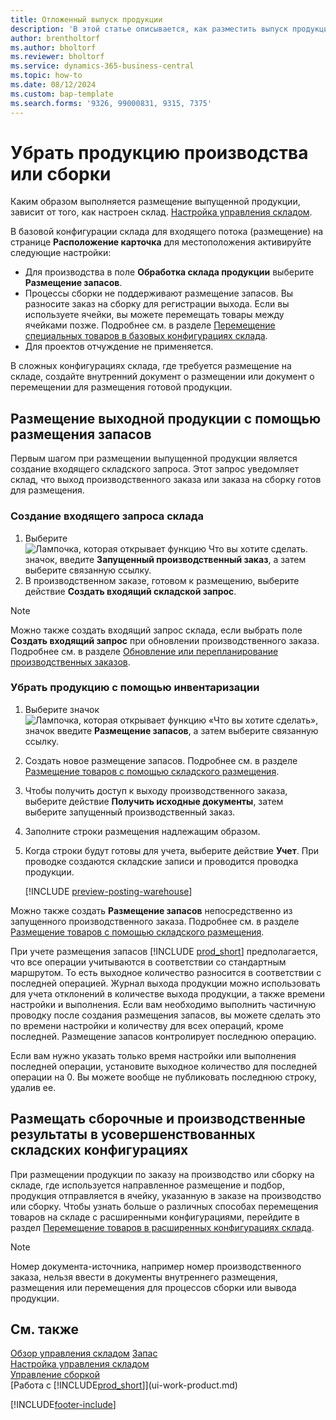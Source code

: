 ```yaml
---
title: Отложенный выпуск продукции
description: 'В этой статье описывается, как разместить выпуск продукции.'
author: brentholtorf
ms.author: bholtorf
ms.reviewer: bholtorf
ms.service: dynamics-365-business-central
ms.topic: how-to
ms.date: 08/12/2024
ms.custom: bap-template
ms.search.forms: '9326, 99000831, 9315, 7375'
---
```

# <a name="put-away-production-or-assembly-output"></a>Убрать продукцию производства или сборки

Каким образом выполняется размещение выпущенной продукции, зависит от того, как настроен склад. [Настройка управления складом](warehouse-setup-warehouse.md).  

В базовой конфигурации склада для входящего потока (размещение) на странице  **Расположение карточка** для местоположения активируйте следующие настройки:

* Для производства в поле **Обработка склада продукции** выберите **Размещение запасов**.
* Процессы сборки не поддерживают размещение запасов. Вы разносите заказ на сборку для регистрации выхода. Если вы используете ячейки, вы можете перемещать товары между ячейками позже. Подробнее см. в разделе [Перемещение специальных товаров в базовых конфигурациях склада](warehouse-how-to-move-items-ad-hoc-in-basic-warehousing.md).  
* Для проектов отчуждение не применяется.

В сложных конфигурациях склада, где требуется размещение на складе, создайте внутренний документ о размещении или документ о перемещении для размещения готовой продукции.  

## <a name="to-put-away-production-output-with-an-inventory-put-away"></a>Размещение выходной продукции с помощью размещения запасов

Первым шагом при размещении выпущенной продукции является создание входящего складского запроса. Этот запрос уведомляет склад, что выход производственного заказа или заказа на сборку готов для размещения.

### <a name="to-create-the-inbound-warehouse-request"></a>Создание входящего запроса склада

1. Выберите ![Лампочка, которая открывает функцию Что вы хотите сделать.](media/ui-search/search_small.png "Что вы хотите сделать") значок, введите **Запущенный производственный заказ**, а затем выберите связанную ссылку.  
2. В производственном заказе, готовом к размещению, выберите действие **Создать входящий складской запрос**.  

> [!NOTE]  
> Можно также создать входящий запрос склада, если выбрать поле **Создать входящий запрос** при обновлении производственного заказа. Подробнее см. в разделе [Обновление или перепланирование производственных заказов](production-how-to-replan-refresh-production-orders.md).  

### <a name="to-put-away-output-with-an-inventory-put-away"></a>Убрать продукцию с помощью инвентаризации

1. Выберите значок ![Лампочка, которая открывает функцию «Что вы хотите сделать»](media/ui-search/search_small.png "Что вы хотите сделать"), значок введите **Размещение запасов**, а затем выберите связанную ссылку.  
2. Создать новое размещение запасов. Подробнее см. в разделе [Размещение товаров с помощью складского размещения](warehouse-how-to-put-items-away-with-inventory-put-aways.md).
3. Чтобы получить доступ к выходу производственного заказа, выберите действие **Получить исходные документы**, затем выберите запущенный производственный заказ.  
4. Заполните строки размещения надлежащим образом.
5. Когда строки будут готовы для учета, выберите действие **Учет**. При проводке создаются складские записи и проводится проводка продукции.  

    [!INCLUDE [preview-posting-warehouse](includes/preview-posting-warehouse.md)]

Можно также создать **Размещение запасов** непосредственно из запущенного производственного заказа. Подробнее см. в разделе [Размещение товаров с помощью складского размещения](warehouse-how-to-put-items-away-with-inventory-put-aways.md).  

При учете размещения запасов [!INCLUDE [prod_short](includes/prod_short.md)] предполагается, что все операции учитываются в соответствии со стандартным маршрутом. То есть выходное количество разносится в соответствии с последней операцией. Журнал выхода продукции можно использовать для учета отклонений в количестве выхода продукции, а также времени настройки и выполнения. Если вам необходимо выполнить частичную проводку после создания размещения запасов, вы можете сделать это по времени настройки и количеству для всех операций, кроме последней. Размещение запасов контролирует последнюю операцию.  

Если вам нужно указать только время настройки или выполнения последней операции, установите выходное количество для последней операции на 0. Вы можете вообще не публиковать последнюю строку, удалив ее.

## <a name="to-put-away-assembly-and-production-output-in-advanced-warehouse-configurations"></a>Размещать сборочные и производственные результаты в усовершенствованных складских конфигурациях

При размещении продукции по заказу на производство или сборку на складе, где используется направленное размещение и подбор, продукция отправляется в ячейку, указанную в заказе на производство или сборку. Чтобы узнать больше о различных способах перемещения товаров на складе с расширенными конфигурациями, перейдите в раздел [Перемещение товаров в расширенных конфигурациях склада](warehouse-how-to-move-items-in-advanced-warehousing.md#to-move-items-with-the-warehouse-movement-worksheet).

> [!NOTE]  
> Номер документа-источника, например номер производственного заказа, нельзя ввести в документы внутреннего размещения, размещения или перемещения для процессов сборки или вывода продукции.  

## <a name="see-also"></a>См. также

[Обзор управления складом](design-details-warehouse-management.md)
[Запас](inventory-manage-inventory.md)  
[Настройка управления складом](warehouse-setup-warehouse.md)  
[Управление сборкой](assembly-assemble-items.md)  
[Работа с [!INCLUDE[prod_short](includes/prod_short.md)]](ui-work-product.md)

[!INCLUDE[footer-include](includes/footer-banner.md)]
